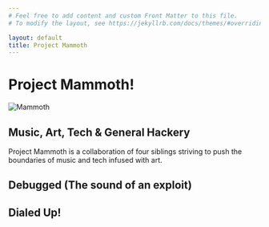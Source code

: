 ```yaml
---
# Feel free to add content and custom Front Matter to this file.
# To modify the layout, see https://jekyllrb.com/docs/themes/#overriding-theme-defaults

layout: default
title: Project Mammoth
---
```


# Project Mammoth!
![Mammoth](https://projectmammoth.com/images/pm-logo-no-text.jpg)
## Music, Art, Tech & General Hackery

Project Mammoth is a collaboration of four siblings striving to push the boundaries of music and tech infused with art.

## Debugged (The sound of an exploit)

<p align="center">
<!--
Debugged ASCII logo
<img width="40%" height="40%" src="https://projectmammoth.com/images/dialed-up-ascii.png">

[![Project Mammoth Debugged](https://img.youtube.com/vi/3hFmBamq3eI/0.jpg)]([https://www.youtube.com/watch?v=3hFmBamq3eI](https://soundcloud.com/projectmammoth/debugged-the-sound-of-an?si=78bc8811d9c94f2e8ca8333412ddb97b&utm_source=clipboard&utm_medium=text&utm_campaign=social_sharing))

<iframe width="100%" height="300" scrolling="no" frameborder="no" allow="autoplay" src="https://w.soundcloud.com/player/?url=https%3A//api.soundcloud.com/tracks/1553425054&color=%23ff5500&auto_play=false&hide_related=false&show_comments=true&show_user=true&show_reposts=false&show_teaser=true&visual=true"></iframe><div style="font-size: 10px; color: #cccccc;line-break: anywhere;word-break: normal;overflow: hidden;white-space: nowrap;text-overflow: ellipsis; font-family: Interstate,Lucida Grande,Lucida Sans Unicode,Lucida Sans,Garuda,Verdana,Tahoma,sans-serif;font-weight: 100;"><a href="https://soundcloud.com/projectmammoth" title="Project Mammoth" target="_blank" style="color: #cccccc; text-decoration: none;">Project Mammoth</a> · <a href="https://soundcloud.com/proctmammoth/debugged-the-sound-of-an" title="Debugged (the sound of an exploit) Demo" target="_blank" style="color: #cccccc; text-decoration: none;">Debugged (the sound of an exploit) Demo</a></div>
-->


## Dialed Up!

<p align="center">
<!--
Dialed Up ASCII logo
<img width="40%" height="40%" src="https://projectmammoth.com/images/dialed-up-ascii.png">

MD YT Link 
[![Project Mammoth Dialed Up Teaser Trailer](https://img.youtube.com/vi/3hFmBamq3eI/0.jpg)](https://www.youtube.com/watch?v=3hFmBamq3eI)

-->

<iframe width="560" height="315" 
src="https://www.youtube.com/embed/euMZYqDG4Sc"
frameborder="0"  
allow="accelerometer; autoplay; encrypted-media; gyroscope; picture-in-picture"  
allowfullscreen></iframe>

</p>

Check out our new [video](https://www.youtube.com/embed/euMZYqDG4Sc) and song "[Dialed Up](https://soundcloud.com/projectmammoth/dialed-up)"!

Also included in this release is a music and phreaking themed [mini-CTF](https://ctfd.io/whats-a-ctf/) with hacking challenges embedded in the [.mp3 version of the song](https://github.com/project-mammoth/dialed-up-ctf/raw/main/Dialed%20Up%20CTF.mp3).  The contest is now complete, but if you like music and hacking, most of the challenges are still available for playing.  Details on the original CTF and the challenges can [be found on the contest page](https://dialed-up.ctfd.io/).

<p align="center">
  <b><a href="https://dialed-up.ctfd.io/">Click here to check out the original CTF contest details.</a></b>
</p>


# Links!

[Soundcloud](https://soundcloud.com/projectmammoth) - Check out our other songs here!!

[Twitter](https://twitter.com/prjctmammoth)

[Instagram](https://www.instagram.com/project_mammoth/)

[Github](https://github.com/project-mammoth)
